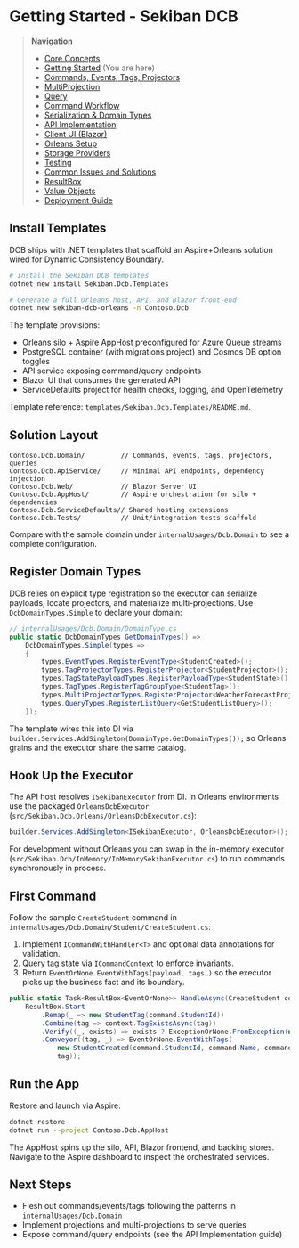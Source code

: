 # Getting Started - Sekiban DCB

> **Navigation**
> - [Core Concepts](01_core_concepts.md)
> - [Getting Started](02_getting_started.md) (You are here)
> - [Commands, Events, Tags, Projectors](03_aggregate_command_events.md)
> - [MultiProjection](04_multiple_aggregate_projector.md)
> - [Query](05_query.md)
> - [Command Workflow](06_workflow.md)
> - [Serialization & Domain Types](07_json_orleans_serialization.md)
> - [API Implementation](08_api_implementation.md)
> - [Client UI (Blazor)](09_client_api_blazor.md)
> - [Orleans Setup](10_orleans_setup.md)
> - [Storage Providers](11_dapr_setup.md)
> - [Testing](12_unit_testing.md)
> - [Common Issues and Solutions](13_common_issues.md)
> - [ResultBox](14_result_box.md)
> - [Value Objects](15_value_object.md)
> - [Deployment Guide](16_deployment.md)

## Install Templates

DCB ships with .NET templates that scaffold an Aspire+Orleans solution wired for Dynamic Consistency Boundary.

```bash
# Install the Sekiban DCB templates
dotnet new install Sekiban.Dcb.Templates

# Generate a full Orleans host, API, and Blazor front-end
dotnet new sekiban-dcb-orleans -n Contoso.Dcb
```

The template provisions:

- Orleans silo + Aspire AppHost preconfigured for Azure Queue streams
- PostgreSQL container (with migrations project) and Cosmos DB option toggles
- API service exposing command/query endpoints
- Blazor UI that consumes the generated API
- ServiceDefaults project for health checks, logging, and OpenTelemetry

Template reference: `templates/Sekiban.Dcb.Templates/README.md`.

## Solution Layout

```
Contoso.Dcb.Domain/         // Commands, events, tags, projectors, queries
Contoso.Dcb.ApiService/     // Minimal API endpoints, dependency injection
Contoso.Dcb.Web/            // Blazor Server UI
Contoso.Dcb.AppHost/        // Aspire orchestration for silo + dependencies
Contoso.Dcb.ServiceDefaults// Shared hosting extensions
Contoso.Dcb.Tests/          // Unit/integration tests scaffold
```

Compare with the sample domain under `internalUsages/Dcb.Domain` to see a complete configuration.

## Register Domain Types

DCB relies on explicit type registration so the executor can serialize payloads, locate projectors, and materialize
multi-projections. Use `DcbDomainTypes.Simple` to declare your domain:

```csharp
// internalUsages/Dcb.Domain/DomainType.cs
public static DcbDomainTypes GetDomainTypes() =>
    DcbDomainTypes.Simple(types =>
    {
        types.EventTypes.RegisterEventType<StudentCreated>();
        types.TagProjectorTypes.RegisterProjector<StudentProjector>();
        types.TagStatePayloadTypes.RegisterPayloadType<StudentState>();
        types.TagTypes.RegisterTagGroupType<StudentTag>();
        types.MultiProjectorTypes.RegisterProjector<WeatherForecastProjection>();
        types.QueryTypes.RegisterListQuery<GetStudentListQuery>();
    });
```

The template wires this into DI via `builder.Services.AddSingleton(DomainType.GetDomainTypes());`
so Orleans grains and the executor share the same catalog.

## Hook Up the Executor

The API host resolves `ISekibanExecutor` from DI. In Orleans environments use the packaged `OrleansDcbExecutor`
(`src/Sekiban.Dcb.Orleans/OrleansDcbExecutor.cs`):

```csharp
builder.Services.AddSingleton<ISekibanExecutor, OrleansDcbExecutor>();
```

For development without Orleans you can swap in the in-memory executor
(`src/Sekiban.Dcb/InMemory/InMemorySekibanExecutor.cs`) to run commands synchronously in process.

## First Command

Follow the sample `CreateStudent` command in `internalUsages/Dcb.Domain/Student/CreateStudent.cs`:

1. Implement `ICommandWithHandler<T>` and optional data annotations for validation.
2. Query tag state via `ICommandContext` to enforce invariants.
3. Return `EventOrNone.EventWithTags(payload, tags…)` so the executor picks up the business fact and its boundary.

```csharp
public static Task<ResultBox<EventOrNone>> HandleAsync(CreateStudent command, ICommandContext context) =>
    ResultBox.Start
        .Remap(_ => new StudentTag(command.StudentId))
        .Combine(tag => context.TagExistsAsync(tag))
        .Verify((_, exists) => exists ? ExceptionOrNone.FromException(new("Student Already Exists")) : ExceptionOrNone.None)
        .Conveyor((tag, _) => EventOrNone.EventWithTags(
            new StudentCreated(command.StudentId, command.Name, command.MaxClassCount),
            tag));
```

## Run the App

Restore and launch via Aspire:

```bash
dotnet restore
dotnet run --project Contoso.Dcb.AppHost
```

The AppHost spins up the silo, API, Blazor frontend, and backing stores. Navigate to the Aspire dashboard to inspect the
orchestrated services.

## Next Steps

- Flesh out commands/events/tags following the patterns in `internalUsages/Dcb.Domain`
- Implement projections and multi-projections to serve queries
- Expose command/query endpoints (see the API Implementation guide)
